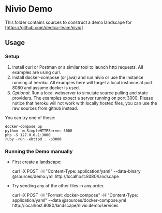# Nivio Demo

This folder contains sources to construct a demo landscape for [https://github.com/dedica-team/nivio]

## Usage

### Setup

1) Install curl or Postman or a similar tool to launch http requests. All examples are using curl.
2) Install docker-compose (or java) and run nivio or use the instance running at heroku. All examples here will target a local 
instance at port 8080 and assume docker is used.
3) *Optional*: Run a local webserver to simulate source pulling and state providers. The examples expect 
a server running on port 3000. Please notice that heroku will not work with locally hosted files, you can
use the raw sources from github instead.

You can try one of these:

    docker-compose up
    python -m SimpleHTTPServer 3000
    php -S 127.0.0.1:3000
    ruby -run -ehttpd . -p3000

### Running the Demo manually 

* First create a landscape:


    curl -X POST -H "Content-Type: application/yaml" --data-binary @sources/demo.yml http://localhost:8080/landscape
    
* Try sending any of the other files in any order.

    
    curl -X POST -H "Format: docker-compose" -H "Content-Type: application/yaml" --data @sources/docker-compose.yml http://localhost:8080/landscape/nivio:demo/services
